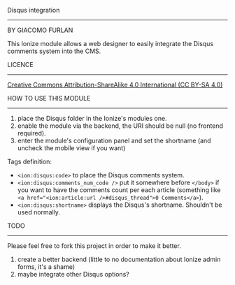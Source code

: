 Disqus integration
***********
BY GIACOMO FURLAN

This Ionize module allows a web designer to easily integrate the Disqus comments system into the CMS.

LICENCE
*******
[Creative Commons Attribution-ShareAlike 4.0 International (CC BY-SA 4.0)](http://creativecommons.org/licenses/by-sa/4.0/deed.en "CC BY-SA 4.0")

HOW TO USE THIS MODULE
**********************

1. place the Disqus folder in the Ionize's modules one.
2. enable the module via the backend, the URI should be null (no frontend required).
3. enter the module's configuration panel and set the shortname (and uncheck the mobile view if you want)

Tags definition:

- `<ion:disqus:code>` to place the Disqus comments system.
- `<ion:disqus:comments_num_code />` put it somewhere before `</body>` if you want to have the comments count per each article (something like `<a href="<ion:article:url />#disqus_thread">0 Comments</a>`).
- `<ion:disqus:shortname>` displays the Disqus's shortname. Shouldn't be used normally.


TODO
****
Please feel free to fork this project in order to make it better.

1. create a better backend (little to no documentation about Ionize admin forms, it's a shame)
2. maybe integrate other Disqus options?